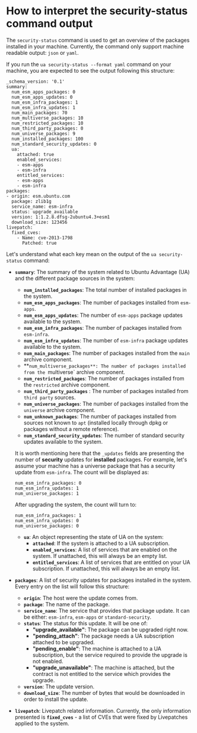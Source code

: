 # How to interpret the security-status command output

The `security-status` command is used to get an overview
of the packages installed in your machine. Currently,
the command only support machine readable output: `json` or `yaml`.

If you run the `ua security-status --format yaml` command on your
machine, you are expected to see the output following this structure:

```
_schema_version: '0.1'
summary:
  num_esm_apps_packages: 0
  num_esm_apps_updates: 0
  num_esm_infra_packages: 1
  num_esm_infra_updates: 1
  num_main_packages: 70
  num_multiverse_packages: 10
  num_restricted_packages: 10
  num_third_party_packages: 0
  num_universe_packages: 9
  num_installed_packages: 100
  num_standard_security_updates: 0
  ua:
    attached: true
    enabled_services:
    - esm-apps
    - esm-infra
    entitled_services:
    - esm-apps
    - esm-infra
packages:
- origin: esm.ubuntu.com
  package: zlib1g
  service_name: esm-infra
  status: upgrade_available
  version: 1:1.2.8.dfsg-2ubuntu4.3+esm1
  download_size: 123456
livepatch:
  fixed_cves:
    - Name: cve-2013-1798
      Patched: true
```

Let's understand what each key mean on the output of the `ua security-status` command:

* **`summary`**: The summary of the system related to Ubuntu Advantage (UA) and
  the different package sources in the system:

  * **`num_installed_packages`**: The total number of installed packages in the system.
  * **`num_esm_apps_packages`**: The number of packages installed from `esm-apps`.
  * **`num_esm_apps_updates`**: The number of `esm-apps` package updates available to the system.
  * **`num_esm_infra_packages`**:  The number of packages installed from `esm-infra`.
  * **`num_esm_infra_updates`**: The number of `esm-infra` package updates available to the system.
  * **`num_main_packages`**: The number of packages installed from the `main` archive component.
  * **`num_multiverse_packages**: The number of packages installed from the `multiverse` archive
    component.
  * **`num_restricted_packages`**: The number of packages installed from the `restricted` archive
    component.
  * **`num_third_party_packages`** : The number of packages installed from `third party` sources.
  * **`num_universe_packages`**: The number of packages installed from the `universe` archive
    component.
  * **`num_unknown_packages`**: The number of packages installed from sources not known to `apt`
    (installed locally through dpkg or packages without a remote reference).
  * **`num_standard_security_updates`**: The number of standard security updates available to the system.

  It is worth mentioning here that the `_updates` fields are presenting the number of **security**
  updates for **installed** packages. For example, let's assume your machine has a universe package that
  has a security update from `esm-infra`. The count will be displayed as:

  ```
  num_esm_infra_packages: 0
  num_esm_infra_updates: 1
  num_universe_packages: 1
  ```

  After upgrading the system, the count will turn to:

  ```
  num_esm_infra_packages: 1
  num_esm_infra_updates: 0
  num_universe_packages: 0
  ```

  * **`ua`**: An object representing the state of UA on the system:
    * **`attached`**: If the system is attached to a UA subscription.
    * **`enabled_services`**: A list of services that are enabled on the system. If unattached, this
      will always be an empty list.
    * **`entitled_services`**: A list of services that are entitled on your UA subscription. If
      unattached, this will always be an empty list.

* **`packages`**: A list of security updates for packages installed in the system.
  Every entry on the list will follow this structure:

  * **`origin`**: The host were the update comes from.
  * **`package`**: The name of the package.
  * **`service_name`**: The service that provides that package update. It can be either: `esm-infra`,
    `esm-apps` or `standard-security`.
  * **`status`**: The status for this update. It will be one of:
    * **"upgrade_available"**: The package can be upgraded right now.
    * **"pending_attach"**: The package needs a UA subscription attached to be upgraded.
    * **"pending_enable"**: The machine is attached to a UA subscription, but the service required to
      provide the upgrade is not enabled.
    * **"upgrade_unavailable"**: The machine is attached, but the contract is not entitled to
      the service which provides the upgrade.
  * **`version`**: The update version.
  * **`download_size`**: The number of bytes that would be downloaded in order to install the update.

* **`livepatch`**: Livepatch related information. Currently, the only information
presented is **`fixed_cves`** - a list of CVEs that were fixed by Livepatches applied to the system.
